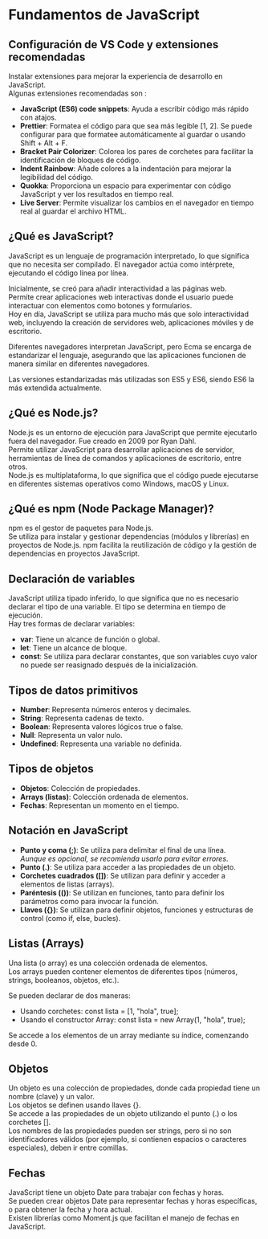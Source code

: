 # Fundamentos de JavaScript

## Configuración de VS Code y extensiones recomendadas
Instalar extensiones para mejorar la experiencia de desarrollo en JavaScript.  
Algunas extensiones recomendadas son :
- **JavaScript (ES6) code snippets**: Ayuda a escribir código más rápido con atajos.
- **Prettier**: Formatea el código para que sea más legible [1, 2]. Se puede configurar para que formatee automáticamente al guardar o usando Shift + Alt + F.
- **Bracket Pair Colorizer**: Colorea los pares de corchetes para facilitar la identificación de bloques de código.
- **Indent Rainbow**: Añade colores a la indentación para mejorar la legibilidad del código.
- **Quokka**: Proporciona un espacio para experimentar con código JavaScript y ver los resultados en tiempo real.
- **Live Server**: Permite visualizar los cambios en el navegador en tiempo real al guardar el archivo HTML.

## ¿Qué es JavaScript?
JavaScript es un lenguaje de programación interpretado, lo que significa que no necesita ser compilado.   El navegador actúa como intérprete, ejecutando el código línea por línea.  

Inicialmente, se creó para añadir interactividad a las páginas web.  
Permite crear aplicaciones web interactivas donde el usuario puede interactuar con elementos como botones y formularios.  
Hoy en día, JavaScript se utiliza para mucho más que solo interactividad web, incluyendo la creación de servidores web, aplicaciones móviles y de escritorio.  

Diferentes navegadores interpretan JavaScript, pero Ecma se encarga de estandarizar el lenguaje, asegurando que las aplicaciones funcionen de manera similar en diferentes navegadores.  

Las versiones estandarizadas más utilizadas son ES5 y ES6, siendo ES6 la más extendida actualmente.


## ¿Qué es Node.js?
Node.js es un entorno de ejecución para JavaScript que permite ejecutarlo fuera del navegador. Fue creado en 2009 por Ryan Dahl.  
Permite utilizar JavaScript para desarrollar aplicaciones de servidor, herramientas de línea de comandos y aplicaciones de escritorio, entre otros.  
Node.js es multiplataforma, lo que significa que el código puede ejecutarse en diferentes sistemas operativos como Windows, macOS y Linux.

## ¿Qué es npm (Node Package Manager)?
npm es el gestor de paquetes para Node.js.  
Se utiliza para instalar y gestionar dependencias (módulos y librerías) en proyectos de Node.js.
npm facilita la reutilización de código y la gestión de dependencias en proyectos JavaScript.

## Declaración de variables
JavaScript utiliza tipado inferido, lo que significa que no es necesario declarar el tipo de una variable. El tipo se determina en tiempo de ejecución.  
Hay tres formas de declarar variables:
- **var**: Tiene un alcance de función o global.
- **let**: Tiene un alcance de bloque.
- **const**: Se utiliza para declarar constantes, que son variables cuyo valor no puede ser reasignado después de la inicialización.

## Tipos de datos primitivos
- **Number**: Representa números enteros y decimales.
- **String**: Representa cadenas de texto.
- **Boolean**: Representa valores lógicos true o false.
- **Null**: Representa un valor nulo.
- **Undefined**: Representa una variable no definida.

## Tipos de objetos
- **Objetos**: Colección de propiedades.
- **Arrays (listas)**: Colección ordenada de elementos.
- **Fechas**: Representan un momento en el tiempo.

## Notación en JavaScript
- **Punto y coma (;)**: Se utiliza para delimitar el final de una línea.  
*Aunque es opcional, se recomienda usarlo para evitar errores*.
- **Punto (.)**: Se utiliza para acceder a las propiedades de un objeto.
- **Corchetes cuadrados ([])**: Se utilizan para definir y acceder a elementos de listas (arrays).
- **Paréntesis (())**: Se utilizan en funciones, tanto para definir los parámetros como para invocar la función.
- **Llaves ({})**: Se utilizan para definir objetos, funciones y estructuras de control (como if, else, bucles).

## Listas (Arrays)
Una lista (o array) es una colección ordenada de elementos.  
Los arrays pueden contener elementos de diferentes tipos (números, strings, booleanos, objetos, etc.).  

Se pueden declarar de dos maneras:
- Usando corchetes: const lista = [1, "hola", true];
- Usando el constructor Array: const lista = new Array(1, "hola", true);  

Se accede a los elementos de un array mediante su índice, comenzando desde 0.

## Objetos 
Un objeto es una colección de propiedades, donde cada propiedad tiene un nombre (clave) y un valor.  
Los objetos se definen usando llaves {}.  
Se accede a las propiedades de un objeto utilizando el punto (.) o los corchetes [].  
Los nombres de las propiedades pueden ser strings, pero si no son identificadores válidos (por ejemplo, si contienen espacios o caracteres especiales), deben ir entre comillas.

## Fechas
JavaScript tiene un objeto Date para trabajar con fechas y horas.  
Se pueden crear objetos Date para representar fechas y horas específicas, o para obtener la fecha y hora actual.  
Existen librerías como Moment.js que facilitan el manejo de fechas en JavaScript.
